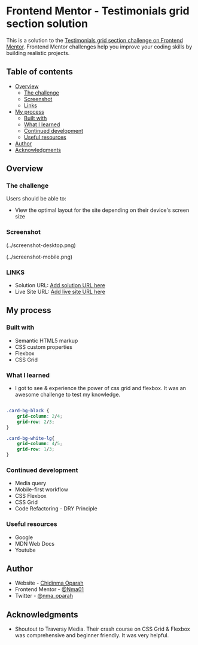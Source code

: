 # Frontend Mentor - Testimonials grid section solution

This is a solution to the [Testimonials grid section challenge on Frontend Mentor](https://www.frontendmentor.io/challenges/testimonials-grid-section-Nnw6J7Un7). Frontend Mentor challenges help you improve your coding skills by building realistic projects. 

## Table of contents

- [Overview](#overview)
  - [The challenge](#the-challenge)
  - [Screenshot](#screenshot)
  - [Links](#links)
- [My process](#my-process)
  - [Built with](#built-with)
  - [What I learned](#what-i-learned)
  - [Continued development](#continued-development)
  - [Useful resources](#useful-resources)
- [Author](#author)
- [Acknowledgments](#acknowledgments)


## Overview

### The challenge

Users should be able to:

- View the optimal layout for the site depending on their device's screen size

### Screenshot

(../screenshot-desktop.png)

(../screenshot-mobile.png)

### LINKS

- Solution URL: [Add solution URL here](https://your-solution-url.com)
- Live Site URL: [Add live site URL here](https://your-live-site-url.com)

## My process

### Built with

- Semantic HTML5 markup
- CSS custom properties
- Flexbox
- CSS Grid


### What I learned

- I got to see & experience the power of css grid and flexbox. It was an awesome challenge to test my knowledge.

```css - I am Proud of these:

.card-bg-black {
    grid-column: 2/4;
    grid-row: 2/3;
}

.card-bg-white-lg{
    grid-column: 4/5;
    grid-row: 1/3;
}
```

### Continued development

- Media query
- Mobile-first workflow
- CSS Flexbox
- CSS Grid
- Code Refactoring - DRY Principle

### Useful resources

- Google
- MDN Web Docs
- Youtube

## Author

- Website - [Chidinma Oparah](https://www.your-site.com)
- Frontend Mentor - [@Nma01](https://www.frontendmentor.io/profile/Nma01)
- Twitter - [@nma_oparah](https://www.twitter.com/nma_oparah)



## Acknowledgments

- Shoutout to Traversy Media. Their crash course on CSS Grid & Flexbox was comprehensive and beginner friendly. It was very helpful.
